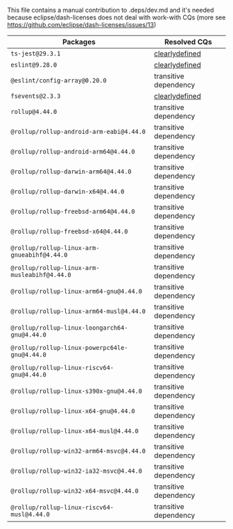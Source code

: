 This file contains a manual contribution to .deps/dev.md and it's needed because eclipse/dash-licenses does not deal with work-with CQs (more see https://github.com/eclipse/dash-licenses/issues/13)

| Packages | Resolved CQs |
| --- | --- |
| `ts-jest@29.3.1` | [clearlydefined](https://clearlydefined.io/definitions/npm/npmjs/-/ts-jest/29.3.1) |
| `eslint@9.28.0` | [clearlydefined](https://clearlydefined.io/definitions/npm/npmjs/-/eslint/9.21.0) |
| `@eslint/config-array@0.20.0` | transitive dependency |
| `fsevents@2.3.3` | [clearlydefined](https://clearlydefined.io/definitions/npm/npmjs/-/fsevents/2.3.3) |
| `rollup@4.44.0` | transitive dependency |
| `@rollup/rollup-android-arm-eabi@4.44.0` | transitive dependency |
| `@rollup/rollup-android-arm64@4.44.0` | transitive dependency |
| `@rollup/rollup-darwin-arm64@4.44.0` | transitive dependency |
| `@rollup/rollup-darwin-x64@4.44.0` | transitive dependency |
| `@rollup/rollup-freebsd-arm64@4.44.0` | transitive dependency |
| `@rollup/rollup-freebsd-x64@4.44.0` | transitive dependency |
| `@rollup/rollup-linux-arm-gnueabihf@4.44.0` | transitive dependency |
| `@rollup/rollup-linux-arm-musleabihf@4.44.0` | transitive dependency |
| `@rollup/rollup-linux-arm64-gnu@4.44.0` | transitive dependency |
| `@rollup/rollup-linux-arm64-musl@4.44.0` | transitive dependency |
| `@rollup/rollup-linux-loongarch64-gnu@4.44.0` | transitive dependency |
| `@rollup/rollup-linux-powerpc64le-gnu@4.44.0` | transitive dependency |
| `@rollup/rollup-linux-riscv64-gnu@4.44.0` | transitive dependency |
| `@rollup/rollup-linux-s390x-gnu@4.44.0` | transitive dependency |
| `@rollup/rollup-linux-x64-gnu@4.44.0` | transitive dependency |
| `@rollup/rollup-linux-x64-musl@4.44.0` | transitive dependency |
| `@rollup/rollup-win32-arm64-msvc@4.44.0` | transitive dependency |
| `@rollup/rollup-win32-ia32-msvc@4.44.0` | transitive dependency |
| `@rollup/rollup-win32-x64-msvc@4.44.0` | transitive dependency |
| `@rollup/rollup-linux-riscv64-musl@4.44.0` | transitive dependency |
